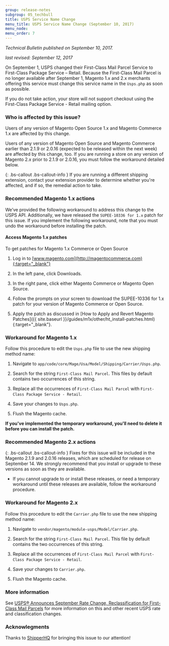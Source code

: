 ```yaml
---
group: release-notes
subgroup: 05_techbull
title: USPS Service Name Change  
menu_title: USPS Service Name Change (September 10, 2017)
menu_node: 
menu_order: 7
---
```


*Technical Bulletin published on September 10, 2017.*

*last revised: September 12, 2017* 



On September 1, USPS changed their First-Class Mail Parcel Service to First-Class Package Service – Retail. Because the First-Class Mail Parcel is no longer available after September 1,  Magento 1.x and 2.x merchants offering this service must change this service name in the `Usps.php` as soon as possible. 

If you do not take action, your store will not support checkout using the First-Class Package Service - Retail mailing option. 

### Who is affected by this issue?

Users of any version of Magento Open Source 1.x and Magento Commerce 1.x are affected by this change.

Users of any version of Magento Open Source and Magento Commerce earlier than 2.1.9 or 2.0.16 (expected to be released within the next week) are affected by this change, too. If you are running a store on any version of Magento 2.x prior to 2.1.9 or 2.0.16, you must follow the workaround detailed below.

{: .bs-callout .bs-callout-info }
If you are running a different shipping extension, contact your extension provider to determine whether you're affected, and if so, the remedial action to take.

### Recommended Magento 1.x actions

We’ve provided the following workaround to address this change to the USPS API. Additionally, we have released the `SUPEE-10336 for 1.x` patch for this issue. If you implement the following workaround, note that you must undo the workaround before installing the patch.

#### Access Magento 1.x patches

To get patches for Magento 1.x Commerce or Open Source

1.	Log in to [www.magento.com](http://magentocommerce.com){:target="_blank"}

2.	In the left pane, click Downloads.

3.	In the right pane, click either Magento Commerce or Magento Open Source.

4.	Follow the prompts on your screen to download the SUPEE-10336 for 1.x patch for your version of Magento Commerce or Open Source.

5.	Apply the patch as discussed in [How to Apply and Revert Magento Patches]({{ site.baseurl }}/guides/m1x/other/ht_install-patches.html){:target="_blank"}.

### Workaround for Magento 1.x 

Follow this procedure to edit the `Usps.php` file to use the new shipping method name: 

1) Navigate to `app/code/core/Mage/Usa/Model/Shipping/Carrier/Usps.php`. 

2) Search for the string `First-Class Mail Parcel`. This files by default contains two occurrences of this string.  

3) Replace all the occurrences of `First-Class Mail Parcel` with `First-Class Package Service - Retail`.

4) Save your changes to `Usps.php`. 

5) Flush the Magento cache. 


**If you've implemented the temporary workaround, you'll need to delete it before you can install the patch.**

### Recommended Magento 2.x actions

{: .bs-callout .bs-callout-info }
Fixes for this issue will be included in the Magento 2.1.9 and 2.0.16 releases, which are scheduled for release on September 14. We strongly recommend that you install or upgrade to these versions as soon as they are available.

* If you cannot upgrade to or install these releases, or need a temporary workaround until these releases are available, follow the workaround procedure.

### Workaround for Magento 2.x

Follow this procedure to edit the `Carrier.php` file to use the new shipping method name:

1) Navigate to `vendor/magento/module-usps/Model/Carrier.php`. 

2) Search for the string `First-Class Mail Parcel`. This file by default contains the two occurrences of this string.  

3) Replace all the occurrences of `First-Class Mail Parcel` with `First-Class Package Service - Retail`.

4) Save your changes to `Carrier.php`. 

5) Flush the Magento cache. 

### More information

See [USPS® Announces September Rate Change, Reclassification for First-Class Mail Parcels](http://www.pitneybowes.com/us/blog/usps-announces-september-rate-change-first-class-mail-parcels.html) for more information on this and other recent USPS rate and classification changes. 

### Acknowlegments

Thanks to [ShipperHQ](https://shipperhq.com/) for bringing this issue to our attention!





